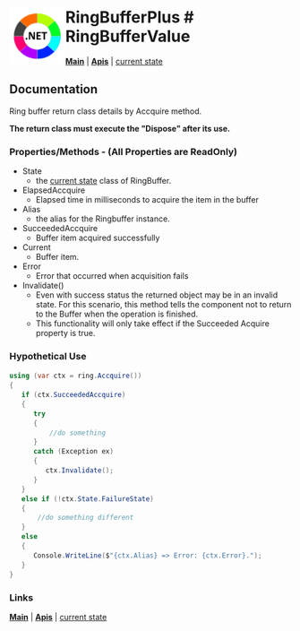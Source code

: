# <img align="left" width="100" height="100" src="./images/icon.png"> RingBufferPlus # RingBufferValue

[**Main**](index.md#help) | 
[**Apis**](index.md#apis) |
[current state](currentstate.md)

## Documentation
Ring buffer return class details by Accquire method.

**The return class must execute the "Dispose" after its use.**

### Properties/Methods - (All Properties are ReadOnly)

- State 
	-  the [current state](currentstate.md) class of RingBuffer.
- ElapsedAccquire 
	-  Elapsed time in milliseconds to acquire the item in the buffer
- Alias 
	-  the alias for the Ringbuffer instance.
- SucceededAccquire
	-  Buffer item acquired successfully
- Current
	-  Buffer item.
- Error
	-  Error that occurred when acquisition fails
- Invalidate()
	-  Even with success status the returned object may be in an invalid state. For this scenario, this method tells the component not to return to the Buffer when the operation is finished.
    -  This functionality will only take effect if the Succeeded Acquire property is true.

### **Hypothetical Use**
```csharp
using (var ctx = ring.Accquire())
{
   if (ctx.SucceededAccquire)
   {
      try
      {
          //do something
      }
      catch (Exception ex)
      {
         ctx.Invalidate();
      }
   }
   else if (!ctx.State.FailureState)
   {
       //do something different
   }
   else
   {
      Console.WriteLine($"{ctx.Alias} => Error: {ctx.Error}.");
   }
}
```

### Links
[**Main**](index.md#help) | 
[**Apis**](index.md#apis) |
[current state](currentstate.md)


